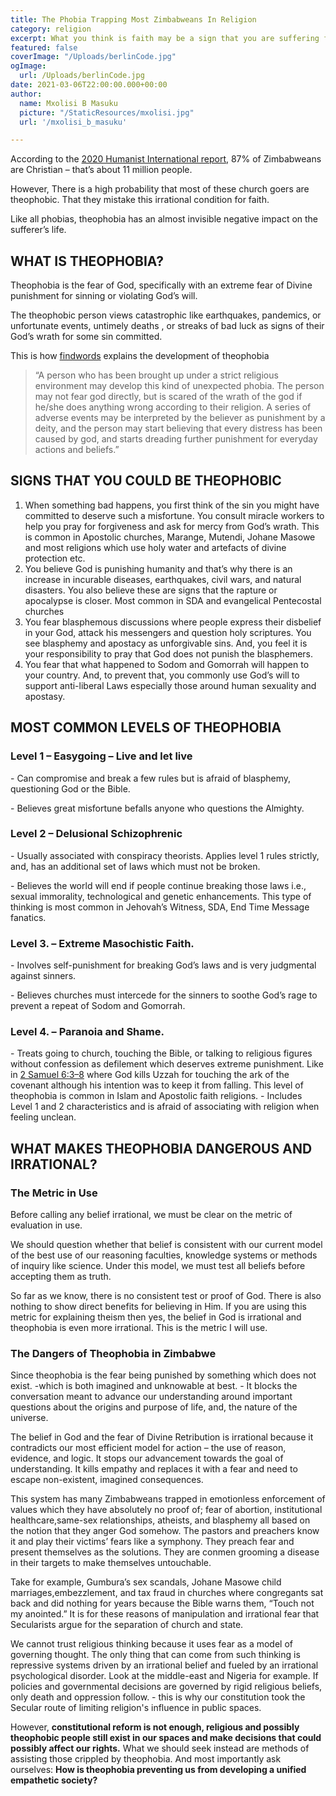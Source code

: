 ```yaml
---
title: The Phobia Trapping Most Zimbabweans In Religion
category: religion
excerpt: What you think is faith may be a sign that you are suffering from something else
featured: false
coverImage: "/Uploads/berlinCode.jpg"
ogImage:
  url: /Uploads/berlinCode.jpg
date: 2021-03-06T22:00:00.000+00:00
author:
  name: Mxolisi B Masuku
  picture: "/StaticResources/mxolisi.jpg"
  url: '/mxolisi_b_masuku'

---
```


According to the [2020 Humanist International report](https://fot.humanists.international/countries/africa-eastern-africa/zimbabwe/?print=print), 87% of Zimbabweans are Christian – that’s about 11 million people.

However, There is a high probability that most of these church goers are theophobic. That they mistake this irrational condition for faith.

Like all phobias, theophobia has an almost invisible negative impact on the sufferer’s life. 

## WHAT IS THEOPHOBIA?

Theophobia is the fear of God, specifically with an extreme fear of Divine punishment for sinning or violating God’s will.

The theophobic person views catastrophic like earthquakes, pandemics, or unfortunate events, untimely deaths , or streaks of bad luck as signs of their God’s wrath for some sin committed.

This is how [findwords](https://findwords.info/term/theophobia) explains the development of theophobia

> “A person who has been brought up under a strict religious environment may develop this kind of unexpected phobia. The person may not fear god directly, but is scared of the wrath of the god if he/she does anything wrong according to their religion. A series of adverse events may be interpreted by the believer as punishment by a deity, and the person may start believing that every distress has been caused by god, and starts dreading further punishment for everyday actions and beliefs.”



## SIGNS THAT YOU COULD BE THEOPHOBIC


1. When something bad happens, you first think of the sin you might have committed to deserve such a misfortune. You consult miracle workers to help you pray for forgiveness and ask for mercy from God’s wrath. This is common in Apostolic churches, Marange, Mutendi, Johane Masowe and most religions which use holy water and artefacts of divine protection etc.
2. You believe God is punishing humanity and that’s why there is an increase in incurable diseases, earthquakes, civil wars, and natural disasters. You also believe these are signs that the rapture or apocalypse is closer. Most common in SDA and evangelical Pentecostal churches
3. You fear blasphemous discussions where people express their disbelief in your God, attack his messengers and question holy scriptures. You see blasphemy and apostacy as unforgivable sins. And, you feel it is your responsibility to pray that God does not punish the blasphemers.
4. You fear that what happened to Sodom and Gomorrah will happen to your country. And, to prevent that, you commonly use God’s will to support anti-liberal Laws especially those around human sexuality and apostasy.



## MOST COMMON LEVELS OF THEOPHOBIA

 

### Level 1 – Easygoing – Live and let live

\-    Can compromise and break a few rules but is afraid of blasphemy, questioning God or the Bible. 

\-    Believes great misfortune befalls anyone who questions the Almighty.

### Level 2 – Delusional Schizophrenic

\-    Usually associated with conspiracy theorists. Applies level 1 rules strictly, and, has an additional set of laws which must not be broken.

\-    Believes the world will end if people continue breaking those laws i.e., sexual immorality, technological and genetic enhancements. This type of thinking is most common in Jehovah’s Witness, SDA, End Time Message fanatics.

### Level 3. – Extreme Masochistic Faith.

\- Involves self-punishment for breaking God’s laws and is very judgmental against sinners. 

\-   Believes churches must intercede for the sinners to soothe God’s rage to prevent a repeat of Sodom and Gomorrah. 

### Level 4. – Paranoia and Shame. 


\- Treats going to church, touching the Bible, or talking to religious figures without confession as defilement which deserves extreme punishment. Like in  [2 Samuel 6:3–8](https://bible.oremus.org/?passage=2Samuel6:3–8&version=nrsv) where God kills Uzzah for touching the ark of the covenant although his intention was to keep it from falling. This level of theophobia is common in Islam and Apostolic faith religions.
\- Includes Level 1 and 2 characteristics and is afraid of associating with religion when feeling unclean. 

 



## WHAT MAKES THEOPHOBIA DANGEROUS AND IRRATIONAL?

### The Metric in Use

Before calling any belief irrational, we must be clear on the metric of evaluation in use.

We should question whether that belief is consistent with our current model of the best use of our reasoning faculties, knowledge systems or methods of inquiry like science. Under this model, we must test all beliefs before accepting them as truth. 

So far as we know, there is no consistent test or proof of God. There is also nothing to show direct benefits for believing in Him. If you are using this metric for explaining theism then yes, the belief in God is irrational and theophobia is even more irrational. This is the metric I will use. 

### The Dangers of Theophobia in Zimbabwe

Since theophobia is the fear being punished by something which does not exist. -which is both imagined and unknowable at best. - It blocks the conversation meant to advance our understanding around important questions about the origins and purpose of life, and, the nature of the universe.

The belief in God and the fear of Divine Retribution is irrational because it contradicts our most efficient model for action – the use of reason, evidence, and logic. It stops our advancement towards the goal of understanding. It kills empathy and replaces it with a fear and need to escape non-existent, imagined consequences.

This system has many Zimbabweans trapped in emotionless enforcement of values which they have absolutely no proof of; fear of abortion, institutional healthcare,same-sex relationships, atheists, and blasphemy all based on the notion that they anger God somehow. The pastors and preachers know it and play their victims’ fears like a symphony. They preach fear and present themselves as the solutions. They are conmen grooming a disease in their targets to make themselves untouchable.

Take for example, Gumbura’s sex scandals, Johane Masowe child marriages,embezzlement, and tax fraud in churches where congregants sat back and did nothing for years because the Bible warns them,
“Touch not my anointed.” It is for these reasons of manipulation and irrational fear that Secularists argue for the separation of church and state.

We cannot trust religious thinking because it uses fear as a model of governing thought. The only thing that can come from such thinking is repressive systems driven by an irrational belief and fueled by an irrational psychological disorder. Look at the middle-east and Nigeria for example. If policies and governmental decisions are governed by rigid religious beliefs, only death and oppression follow. - this is why our constitution took the Secular route of limiting religion's influence in public spaces. 

However, **constitutional reform is not enough, religious and possibly theophobic people still exist in our spaces and make decisions that could possibly affect our rights.** What we should seek instead are methods of assisting those crippled by theophobia. And most importantly ask ourselves:
**How is theophobia preventing us from developing a unified empathetic society?**